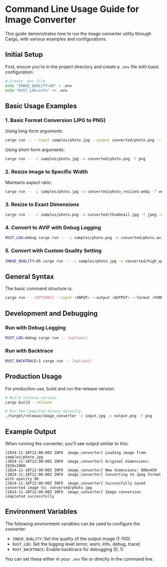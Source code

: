 # Command Line Usage Guide for Image Converter

This guide demonstrates how to run the image converter utility through Cargo, with various examples and configurations.

## Initial Setup

First, ensure you're in the project directory and create a `.env` file with basic configuration:

```bash
# Create .env file
echo "IMAGE_QUALITY=90" > .env
echo "RUST_LOG=info" >> .env
```

## Basic Usage Examples

### 1. Basic Format Conversion (JPG to PNG)
Using long-form arguments:
```bash
cargo run -- --input samples/photo.jpg --output converted/photo.png --format png
```

Using short-form arguments:
```bash
cargo run -- -i samples/photo.jpg -o converted/photo.png -f png
```

### 2. Resize Image to Specific Width
Maintains aspect ratio:
```bash
cargo run -- -i samples/photo.jpg -o converted/photo_resized.webp -f webp -w 800
```

### 3. Resize to Exact Dimensions
```bash
cargo run -- -i samples/photo.png -o converted/thumbnail.jpg -f jpeg -w 300 -h 200
```

### 4. Convert to AVIF with Debug Logging
```bash
RUST_LOG=debug cargo run -- -i samples/photo.png -o converted/photo.avif -f avif
```

### 5. Convert with Custom Quality Setting
```bash
IMAGE_QUALITY=95 cargo run -- -i samples/photo.jpg -o converted/high_quality.jpg -f jpeg
```

## General Syntax

The basic command structure is:
```bash
cargo run -- [OPTIONS] --input <INPUT> --output <OUTPUT> --format <FORMAT>
```

## Development and Debugging

### Run with Debug Logging
```bash
RUST_LOG=debug cargo run -- [options]
```

### Run with Backtrace
```bash
RUST_BACKTRACE=1 cargo run -- [options]
```

## Production Usage

For production use, build and run the release version:

```bash
# Build release version
cargo build --release

# Run the compiled binary directly
./target/release/image_converter -i input.jpg -o output.png -f png
```

## Example Output

When running the converter, you'll see output similar to this:
```
[2024-11-10T12:00:00Z INFO  image_converter] Loading image from: samples/photo.jpg
[2024-11-10T12:00:00Z INFO  image_converter] Original dimensions: 1920x1080
[2024-11-10T12:00:00Z INFO  image_converter] New dimensions: 800x450
[2024-11-10T12:00:00Z INFO  image_converter] Converting to Jpeg format with quality 90
[2024-11-10T12:00:00Z INFO  image_converter] Successfully saved converted image to: converted/photo.jpg
[2024-11-10T12:00:00Z INFO  image_converter] Image conversion completed successfully
```

## Environment Variables

The following environment variables can be used to configure the converter:

- `IMAGE_QUALITY`: Set the quality of the output image (1-100)
- `RUST_LOG`: Set the logging level (error, warn, info, debug, trace)
- `RUST_BACKTRACE`: Enable backtrace for debugging (0, 1)

You can set these either in your `.env` file or directly in the command line.
